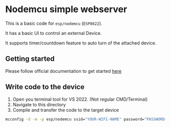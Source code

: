# Nodemcu simple webserver

This is a basic code for `esp/nodemcu` (`ESP8622`).

It has a basic UI to control an external Device.

It supports timer/countdown feature to auto turn of the attached device.

## Getting started

Please follow official documentation to get
started [here](https://www.moddable.com/documentation/Moddable%20SDK%20-%20Getting%20Started)

## Write code to the device

1. Open you terminal tool for VS 2022. (Not regular CMD/Terminal)
2. Navigate to this directory
3. Compile and transfer the code to the target device

```bash
mcconfig -d -m -p esp/nodemcu ssid="YOUR-WIFI-NAME" password="PASSWORD-HERE"
```
